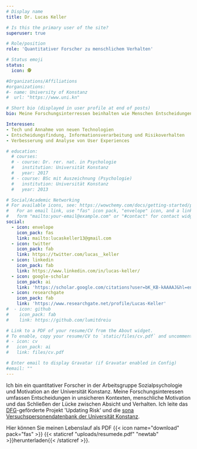 ```yaml
---
# Display name
title: Dr. Lucas Keller

# Is this the primary user of the site?
superuser: true

# Role/position
role: 'Quantitativer Forscher zu menschlichem Verhalten'

# Status emoji
status:
  icon: 🕵

#Organizations/Affiliations
#organizations:
#- name: University of Konstanz
#  url: "https://www.uni.kn"

# Short bio (displayed in user profile at end of posts)
bio: Meine Forschungsinterressen beinhalten wie Menschen Entscheidungen treffen und wie und warum sie handeln.

Interessen:
- Tech und Annahme von neuen Technologien
- Entscheidungsfindung, Informationsverarbeitung und Risikoverhalten
- Verbesserung und Analyse von User Experiences

# education:
  # courses:
  # - course: Dr. rer. nat. in Psychologie
  #   institution: Universität Konstanz
  #   year: 2017
  # - course: BSc mit Auszeichnung (Psychologie)
  #   institution: Universität Konstanz
  #   year: 2013

# Social/Academic Networking
# For available icons, see: https://wowchemy.com/docs/getting-started/page-builder/#icons
#   For an email link, use "fas" icon pack, "envelope" icon, and a link in the
#   form "mailto:your-email@example.com" or "#contact" for contact widget.
social:
  - icon: envelope
    icon_pack: fas
    link: mailto:lucaskeller13@gmail.com
  - icon: twitter
    icon_pack: fab
    link: https://twitter.com/lucas__keller
  - icon: linkedin
    icon_pack: fab
    link: https://www.linkedin.com/in/lucas-keller/
  - icon: google-scholar
    icon_pack: ai
    link: 'https://scholar.google.com/citations?user=bK_KB-kAAAAJ&hl=en'
  - icon: researchgate
    icon_pack: fab
    link: 'https://www.researchgate.net/profile/Lucas-Keller'
#  - icon: github
#    icon_pack: fab
#    link: https://github.com/lumitdreiu

# Link to a PDF of your resume/CV from the About widget.
# To enable, copy your resume/CV to `static/files/cv.pdf` and uncomment the lines below.
# - icon: cv
#   icon_pack: ai
#   link: files/cv.pdf

# Enter email to display Gravatar (if Gravatar enabled in Config)
#email: ""
---
```


Ich bin ein quantitativer Forscher in der Arbeitsgruppe Sozialpsychologie und Motivation an der Universität Konstanz. Meine Forschungsinteressen umfassen Entscheidungen in unsicheren Kontexten, menschliche Motivation und das Schließen der Lücke zwischen Absicht und Verhalten. Ich leite das [DFG](https://www.dfg.de/)-geförderte Projekt 'Updating Risk' und die [sona Versuchspersonendatenbank der Universität Konstanz](https://uni-konstanz.sona-systems.com/).

Hier können Sie meinen Lebenslauf als PDF {{< icon name="download" pack="fas" >}} {{< staticref "uploads/resumede.pdf" "newtab" >}}herunterladen{{< /staticref >}}.
